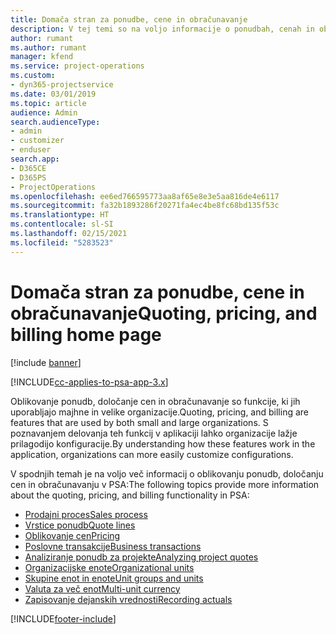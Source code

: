 ```yaml
---
title: Domača stran za ponudbe, cene in obračunavanje
description: V tej temi so na voljo informacije o ponudbah, cenah in obračunavanju.
author: rumant
ms.author: rumant
manager: kfend
ms.service: project-operations
ms.custom:
- dyn365-projectservice
ms.date: 03/01/2019
ms.topic: article
audience: Admin
search.audienceType:
- admin
- customizer
- enduser
search.app:
- D365CE
- D365PS
- ProjectOperations
ms.openlocfilehash: ee6ed766595773aa8af65e8e3e5aa816de4e6117
ms.sourcegitcommit: fa32b1893286f20271fa4ec4be8fc68bd135f53c
ms.translationtype: HT
ms.contentlocale: sl-SI
ms.lasthandoff: 02/15/2021
ms.locfileid: "5283523"
---
```

# <a name="quoting-pricing-and-billing-home-page"></a><span data-ttu-id="1c252-103">Domača stran za ponudbe, cene in obračunavanje</span><span class="sxs-lookup"><span data-stu-id="1c252-103">Quoting, pricing, and billing home page</span></span>

[!include [banner](../includes/psa-now-project-operations.md)]

[!INCLUDE[cc-applies-to-psa-app-3.x](../includes/cc-applies-to-psa-app-3x.md)]

<span data-ttu-id="1c252-104">Oblikovanje ponudb, določanje cen in obračunavanje so funkcije, ki jih uporabljajo majhne in velike organizacije.</span><span class="sxs-lookup"><span data-stu-id="1c252-104">Quoting, pricing, and billing are features that are used by both small and large organizations.</span></span> <span data-ttu-id="1c252-105">S poznavanjem delovanja teh funkcij v aplikaciji lahko organizacije lažje prilagodijo konfiguracije.</span><span class="sxs-lookup"><span data-stu-id="1c252-105">By understanding how these features work in the application, organizations can more easily customize configurations.</span></span>

<span data-ttu-id="1c252-106">V spodnjih temah je na voljo več informacij o oblikovanju ponudb, določanju cen in obračunavanju v PSA:</span><span class="sxs-lookup"><span data-stu-id="1c252-106">The following topics provide more information about the quoting, pricing, and billing functionality in PSA:</span></span>

- [<span data-ttu-id="1c252-107">Prodajni proces</span><span class="sxs-lookup"><span data-stu-id="1c252-107">Sales process</span></span>](basic-sales-process.md)
- [<span data-ttu-id="1c252-108">Vrstice ponudb</span><span class="sxs-lookup"><span data-stu-id="1c252-108">Quote lines</span></span>](basic-quote-lines.md)
- [<span data-ttu-id="1c252-109">Oblikovanje cen</span><span class="sxs-lookup"><span data-stu-id="1c252-109">Pricing</span></span>](basic-pricing.md)
- [<span data-ttu-id="1c252-110">Poslovne transakcije</span><span class="sxs-lookup"><span data-stu-id="1c252-110">Business transactions</span></span>](basic-business-transactions.md)
- [<span data-ttu-id="1c252-111">Analiziranje ponudb za projekte</span><span class="sxs-lookup"><span data-stu-id="1c252-111">Analyzing project quotes</span></span>](basic-analyzing-quotes.md)
- [<span data-ttu-id="1c252-112">Organizacijske enote</span><span class="sxs-lookup"><span data-stu-id="1c252-112">Organizational units</span></span>](advanced-organizational.md)
- [<span data-ttu-id="1c252-113">Skupine enot in enote</span><span class="sxs-lookup"><span data-stu-id="1c252-113">Unit groups and units</span></span>](advanced-units.md)
- [<span data-ttu-id="1c252-114">Valuta za več enot</span><span class="sxs-lookup"><span data-stu-id="1c252-114">Multi-unit currency</span></span>](advanced-currency.md)
- [<span data-ttu-id="1c252-115">Zapisovanje dejanskih vrednosti</span><span class="sxs-lookup"><span data-stu-id="1c252-115">Recording actuals</span></span>](advanced-actuals.md)


[!INCLUDE[footer-include](../includes/footer-banner.md)]